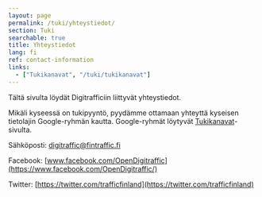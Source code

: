 ```yaml
---
layout: page
permalink: /tuki/yhteystiedot/
section: Tuki
searchable: true
title: Yhteystiedot
lang: fi
ref: contact-information
links:
  - ["Tukikanavat", "/tuki/tukikanavat"]
---
```


Tältä sivulta löydät Digitrafficiin liittyvät yhteystiedot.

Mikäli kyseessä on tukipyyntö, pyydämme ottamaan yhteyttä kyseisen tietolajin Google-ryhmän kautta. Google-ryhmät löytyvät [Tukikanavat](/tukikanavat)-sivulta. 

Sähköposti: digitraffic@fintraffic.fi

Facebook: [www.facebook.com/OpenDigitraffic](https://www.facebook.com/OpenDigitraffic/)

Twitter: [https://twitter.com/trafficfinland](https://twitter.com/trafficfinland)

